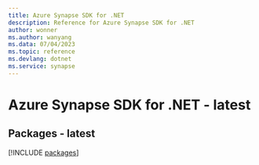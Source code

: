 ```yaml
---
title: Azure Synapse SDK for .NET
description: Reference for Azure Synapse SDK for .NET
author: wonner
ms.author: wanyang
ms.data: 07/04/2023
ms.topic: reference
ms.devlang: dotnet
ms.service: synapse
---
```

# Azure Synapse SDK for .NET - latest
## Packages - latest
[!INCLUDE [packages](synapse-index.md)]